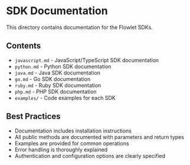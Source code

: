 # SDK Documentation

This directory contains documentation for the Flowlet SDKs.

## Contents

- `javascript.md` - JavaScript/TypeScript SDK documentation
- `python.md` - Python SDK documentation
- `java.md` - Java SDK documentation
- `go.md` - Go SDK documentation
- `ruby.md` - Ruby SDK documentation
- `php.md` - PHP SDK documentation
- `examples/` - Code examples for each SDK

## Best Practices

- Documentation includes installation instructions
- All public methods are documented with parameters and return types
- Examples are provided for common operations
- Error handling is thoroughly explained
- Authentication and configuration options are clearly specified
